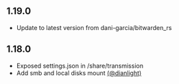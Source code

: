 ## 1.19.0
- Update to latest version from dani-garcia/bitwarden_rs

## 1.18.0
- Exposed settings.json in /share/transmission
- Add smb and local disks mount [(@dianlight)](https://github.com/dianlight)

 

